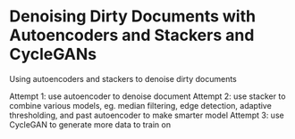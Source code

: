 # Denoising Dirty Documents with Autoencoders and Stackers and CycleGANs

Using autoencoders and stackers to denoise dirty documents

Attempt 1: use autoencoder to denoise document
Attempt 2: use stacker to combine various models, eg. median filtering, edge detection, adaptive thresholding, and past autoencoder to make smarter model
Attempt 3: use CycleGAN to generate more data to train on
